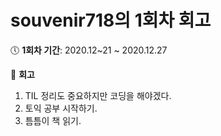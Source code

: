 # souvenir718의 1회차 회고

:clock5: **​1회차 기간**: 2020.12~21 ~ 2020.12.27 

:pencil: **회고**

1. TIL 정리도 중요하지만 코딩을 해야겠다.
2. 토익 공부 시작하기.
3. 틈틈이 책 읽기.
